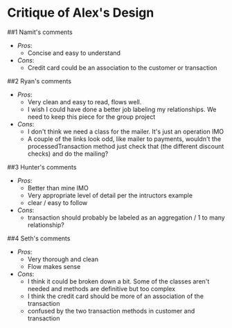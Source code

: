 # **Critique of Alex's Design**

##1 Namit's comments 

- *Pros*: 
	- Concise and easy to understand
- *Cons*: 
	- Credit card could be an association to the customer or transaction

##2 Ryan's comments 

- *Pros*: 
	- Very  clean and easy to read, flows well.
	- I wish I could have done a better job labeling my relationships. We need to keep this piece for the group project
- *Cons*: 
	- I don't think we need a class for the mailer. It's just an operation IMO
	- A couple of the links look odd, like mailer to payments, wouldn't the processedTransaction method just check that (the different discount checks) and do the mailing?
	
##3 Hunter's comments 

- *Pros*: 
	- Better than mine IMO
	- Very appropriate level of detail per the intructors example
	- clear / easy to follow
- *Cons*: 
	- transaction should probably be labeled as an aggregation / 1 to many relationship?
	
##4 Seth's comments 

- *Pros*: 
	- Very thorough and clean
	- Flow makes sense
- *Cons*: 
	- I think it could be broken down a bit. Some of the classes aren't needed and methods are definitive but too complex
	- I think the credit card should be more of an association of the transaction
	- confused by the two transaction methods in customer and transaction
